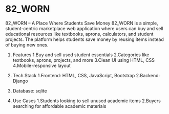 # 82_WORN
 82_WORN – A Place Where Students Save Money
82_WORN is a simple, student-centric marketplace web application where users can buy and sell educational resources like textbooks, aprons, calculators, and student projects. The platform helps students save money by reusing items instead of buying new ones.

1. Features
  1.Buy and sell used student essentials
  2.Categories like textbooks, aprons, projects, and more
  3.Clean UI using HTML, CSS 
  4.Mobile-responsive layout 

2. Tech Stack
  1.Frontend: HTML, CSS, JavaScript, Bootstrap
  2.Backend: Django
  3. Database: sqlite 

3. Use Cases
  1.Students looking to sell unused academic items
  2.Buyers searching for affordable academic materials
